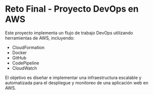 # Reto Final - Proyecto DevOps en AWS

Este proyecto implementa un flujo de trabajo DevOps utilizando herramientas de AWS, incluyendo:
- CloudFormation
- Docker
- GitHub
- CodePipeline
- CloudWatch

El objetivo es diseñar e implementar una infraestructura escalable y automatizada para el despliegue y monitoreo de una aplicación web en AWS.

